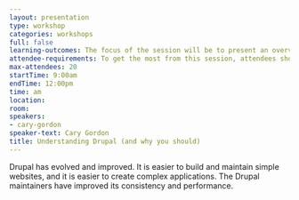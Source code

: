 ```yaml
---
layout: presentation
type: workshop
categories: workshops
full: false
learning-outcomes: The focus of the session will be to present an overview of how modern Drupal sites are constructed and maintained, with emphasis on the use of Composer to build the site. We will cover the capabilities inbuilt to Drupal Core, and the most frequently employed contributed modules.
attendee-requirements: To get the most from this session, attendees should have a laptop. For windows users, I suggest that they install WSL. Locked down institutional computers might not work that well. General familiarity with the command line will be handy.
max-attendees: 20
startTime: 9:00am
endTime: 12:00pm
time: am
location: 
room: 
speakers:
- cary-gordon
speaker-text: Cary Gordon
title: Understanding Drupal (and why you should)
---
```

Drupal has evolved and improved. It is easier to build and maintain simple websites, and it is easier to create complex applications. The Drupal maintainers have improved its consistency and performance.